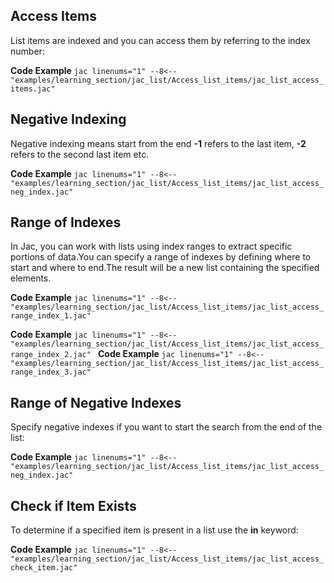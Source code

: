 ## Access Items
List items are indexed and you can access them by referring to the index number:

**Code Example**
    ```jac linenums="1"
    --8<-- "examples/learning_section/jac_list/Access_list_items/jac_list_access_items.jac"
    ```

## Negative Indexing
Negative indexing means start from the end **-1** refers to the last item, **-2** refers to the second last item etc.

**Code Example**
    ```jac linenums="1"
    --8<-- "examples/learning_section/jac_list/Access_list_items/jac_list_access_neg_index.jac"
    ```

## Range of Indexes
In Jac, you can work with lists using index ranges to extract specific portions of data.You can specify a range of indexes by defining where to start and where to end.The result will be a new list containing the specified elements.

**Code Example**
    ```jac linenums="1"
    --8<-- "examples/learning_section/jac_list/Access_list_items/jac_list_access_range_index_1.jac"
    ```

**Code Example**
    ```jac linenums="1"
    --8<-- "examples/learning_section/jac_list/Access_list_items/jac_list_access_range_index_2.jac"
    ```
**Code Example**
    ```jac linenums="1"
    --8<-- "examples/learning_section/jac_list/Access_list_items/jac_list_access_range_index_3.jac"
    ```

## Range of Negative Indexes
Specify negative indexes if you want to start the search from the end of the list:

**Code Example**
    ```jac linenums="1"
    --8<-- "examples/learning_section/jac_list/Access_list_items/jac_list_access_neg_index.jac"
    ```

## Check if Item Exists
To determine if a specified item is present in a list use the **in** keyword:

**Code Example**
    ```jac linenums="1"
    --8<-- "examples/learning_section/jac_list/Access_list_items/jac_list_access_check_item.jac"
    ```
